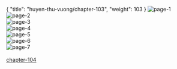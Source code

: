 { "title": "huyen-thu-vuong/chapter-103", "weight": 103 }
<img src="huyen-thu-vuong_0103_01-cf810e85106fcd3d2348d615a4305386.webp" alt="page-1" origin="https://3.bp.blogspot.com/-yMuexXNUM3I/V2qPPq28KHI/AAAAAAAIEtQ/yW1EjxtTSio/s0/Huyen-Thu-Vuong-Chapter-103-P-2.jpg"><br/>
<img src="huyen-thu-vuong_0103_02-b6f8331909e79d5a83ccea722b98346a.webp" alt="page-2" origin="https://3.bp.blogspot.com/-1D_9miZGJU4/V2qPQlpfA3I/AAAAAAAIEtY/8XbHX8IAuV4/s0/Huyen-Thu-Vuong-Chapter-103-P-3.jpg"><br/>
<img src="huyen-thu-vuong_0103_03-39ebb019a2f507ff3aef5d2a888c3e1e.webp" alt="page-3" origin="https://3.bp.blogspot.com/-SVJO_gq_-go/V2qPRhVLEMI/AAAAAAAIEtg/uFX76GljOyc/s0/Huyen-Thu-Vuong-Chapter-103-P-4.jpg"><br/>
<img src="huyen-thu-vuong_0103_04-bd95710b88987d3308266918541378df.webp" alt="page-4" origin="https://3.bp.blogspot.com/--4eRtl5MbuY/V2qPStGZJvI/AAAAAAAIEto/dje_RY8tgT4/s0/Huyen-Thu-Vuong-Chapter-103-P-5.jpg"><br/>
<img src="huyen-thu-vuong_0103_05-1557d10d5b51e03dc7e6a0af3c45efdf.webp" alt="page-5" origin="https://3.bp.blogspot.com/-h8uSYscQZRI/V2qPT_7RCLI/AAAAAAAIEtw/op4rplUvNow/s0/Huyen-Thu-Vuong-Chapter-103-P-6.jpg"><br/>
<img src="huyen-thu-vuong_0103_06-c342c80718825ae26c78aa0f05e32242.webp" alt="page-6" origin="https://3.bp.blogspot.com/-3qNxrbA-I5o/V2qPU4PbjSI/AAAAAAAIEt4/hHFiDSqTjvc/s0/Huyen-Thu-Vuong-Chapter-103-P-7.jpg"><br/>
<img src="huyen-thu-vuong_0103_07-4b4c86c462d908878d132fc870c0bfc8.webp" alt="page-7" origin="https://3.bp.blogspot.com/-LdvG7OhhvOc/V2qPV-GDM9I/AAAAAAAIEuA/SWnDe1JLdbc/s0/Huyen-Thu-Vuong-Chapter-103-P-8.jpg"><br/>
<br/><a class="nextchap" href="/huyen-thu-vuong/chapter-104">chapter-104</a>
